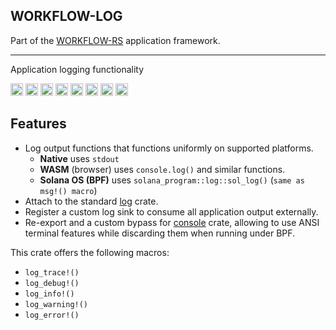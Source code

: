## WORKFLOW-LOG

Part of the [WORKFLOW-RS](https://github.com/workflow-rs) application framework.

***

Application logging functionality


[<img alt="github" src="https://img.shields.io/badge/github-workflow--rs-8da0cb?style=for-the-badge&labelColor=555555&color=8da0cb&logo=github" height="20">](https://github.com/workflow-rs/workflow-rs)
[<img alt="crates.io" src="https://img.shields.io/crates/v/workflow-log.svg?maxAge=2592000&style=for-the-badge&color=fc8d62&logo=rust" height="20">](https://crates.io/crates/workflow-log)
[<img alt="docs.rs" src="https://img.shields.io/badge/docs.rs-workflow--log-56c2a5?maxAge=2592000&style=for-the-badge&logo=rust" height="20">](https://docs.rs/workflow-log)
<img alt="license" src="https://img.shields.io/crates/l/workflow-log.svg?maxAge=2592000&color=6ac&style=for-the-badge&logo=opensourceinitiative&logoColor=fff" height="20">
<img src="https://img.shields.io/badge/platform- native -informational?style=for-the-badge&color=50a0f0" height="20">
<img src="https://img.shields.io/badge/platform- wasm32/browser -informational?style=for-the-badge&color=50a0f0" height="20">
<img src="https://img.shields.io/badge/platform- wasm32/node.js -informational?style=for-the-badge&color=50a0f0" height="20">
<img src="https://img.shields.io/badge/platform- solana_os -informational?style=for-the-badge&color=50a0f0" height="20">


## Features

* Log output functions that functions uniformly on supported platforms.
  * **Native** uses `stdout`
  * **WASM** (browser) uses `console.log()` and similar functions.
  * **Solana OS (BPF)** uses `solana_program::log::sol_log()` (`same as msg!() macro`)
* Attach to the standard [log](https://crates.io/crates/log) crate.
* Register a custom log sink to consume all application output externally.
* Re-export and a custom bypass for [console](https://crates.io/crates/console) crate, allowing to use ANSI terminal features while discarding them when running under BPF.

This crate offers the following macros:
* `log_trace!()`
* `log_debug!()`
* `log_info!()`
* `log_warning!()`
* `log_error!()`

